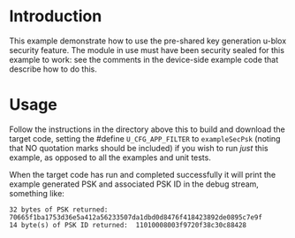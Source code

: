 # Introduction
This example demonstrate how to use the pre-shared key generation u-blox security feature.  The module in use must have been security sealed for this example to work: see the comments in the device-side example code that describe how to do this.

# Usage
Follow the instructions in the directory above this to build and download the target code, setting the #define `U_CFG_APP_FILTER` to `exampleSecPsk` (noting that NO quotation marks should be included) if you wish to run *just* this example, as opposed to all the examples and unit tests.

When the target code has run and completed successfully it will print the example generated PSK and associated PSK ID in the debug stream, something like:

```
32 bytes of PSK returned:       70665f1ba1753d36e5a412a56233507da1dbd0d8476f418423892de0895c7e9f
14 byte(s) of PSK ID returned:  11010008003f9720f38c30c88428
```
